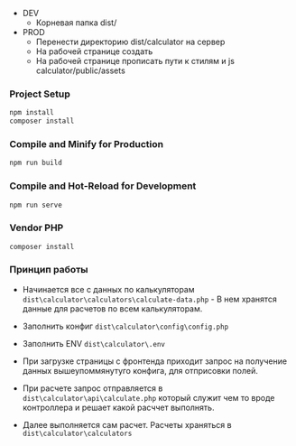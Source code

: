 - DEV
  - Корневая папка dist/
- PROD
  - Перенести директорию dist/calculator на сервер
  - На рабочей странице создать <div id="calculator-app"></div>
  - На рабочей странице прописать пути к стилям и js calculator/public/assets

### Project Setup

```sh
npm install
composer install
```

### Compile and Minify for Production

```sh
npm run build
```

### Compile and Hot-Reload for Development

```sh
npm run serve
```

### Vendor PHP

```sh
composer install
```

### Принцип работы

- Начинается все с данных по калькуляторам `dist\calculator\calculators\calculate-data.php` - В нем хранятся данные для расчетов по всем калькуляторам.

- Заполнить конфиг `dist\calculator\config\config.php`
- Заполнить ENV `dist\calculator\.env`

- При загрузке страницы с фронтенда приходит запрос на получение данных вышеупоммянутуго конфига, для отприсовки полей.

- При расчете запрос отправляется в `dist\calculator\api\calculate.php` который служит чем то вроде контроллера и решает какой расччет выполнять.

- Далее выполняется сам расчет. Расчеты храняться в `dist\calculator\calculators`
